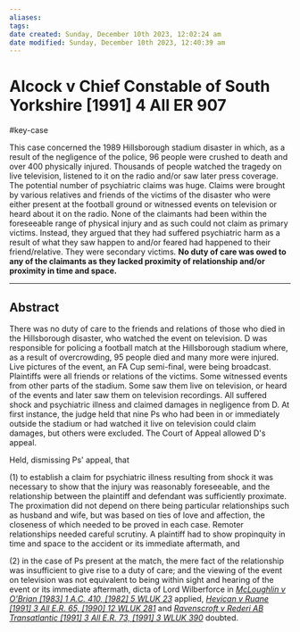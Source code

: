 ```yaml
---
aliases: 
tags: 
date created: Sunday, December 10th 2023, 12:02:24 am
date modified: Sunday, December 10th 2023, 12:40:39 am
---
```


# Alcock v Chief Constable of South Yorkshire [1991] 4 All ER 907

#key-case

This case concerned the 1989 Hillsborough stadium disaster in which, as a result of the negligence of the police, 96 people were crushed to death and over 400 physically injured. Thousands of people watched the tragedy on live television, listened to it on the radio and/or saw later press coverage. The potential number of psychiatric claims was huge. Claims were brought by various relatives and friends of the victims of the disaster who were either present at the football ground or witnessed events on television or heard about it on the radio. None of the claimants had been within the foreseeable range of physical injury and as such could not claim as primary victims. Instead, they argued that they had suffered psychiatric harm as a result of what they saw happen to and/or feared had happened to their friend/relative. They were secondary victims. **No duty of care was owed to any of the claimants as they lacked proximity of relationship and/or proximity in time and space.**

---

## Abstract

There was no duty of care to the friends and relations of those who died in the Hillsborough disaster, who watched the event on television. D was responsible for policing a football match at the Hillsborough stadium where, as a result of overcrowding, 95 people died and many more were injured. Live pictures of the event, an FA Cup semi-final, were being broadcast. Plaintiffs were all friends or relations of the victims. Some witnessed events from other parts of the stadium. Some saw them live on television, or heard of the events and later saw them on television recordings. All suffered shock and psychiatric illness and claimed damages in negligence from D. At first instance, the judge held that nine Ps who had been in or immediately outside the stadium or had watched it live on television could claim damages, but others were excluded. The Court of Appeal allowed D's appeal.

Held, dismissing Ps' appeal, that

(1) to establish a claim for psychiatric illness resulting from shock it was necessary to show that the injury was reasonably foreseeable, and the relationship between the plaintiff and defendant was sufficiently proximate. The proximation did not depend on there being particular relationships such as husband and wife, but was based on ties of love and affection, the closeness of which needed to be proved in each case. Remoter relationships needed careful scrutiny. A plaintiff had to show propinquity in time and space to the accident or its immediate aftermath, and

(2) in the case of Ps present at the match, the mere fact of the relationship was insufficient to give rise to a duty of care; and the viewing of the event on television was not equivalent to being within sight and hearing of the event or its immediate aftermath, dicta of Lord Wilberforce in _[McLoughlin v O'Brian [1983] 1 A.C. 410, [1982] 5 WLUK 23](https://uk.westlaw.com/Document/IF7E61740E42711DA8FC2A0F0355337E9/View/FullText.html?originationContext=document&transitionType=DocumentItem&ppcid=b432459cdd674daa8d9e3af582fa6d4e&contextData=(sc.Default))_ applied, _[Hevican v Ruane [1991] 3 All E.R. 65, [1990] 12 WLUK 281](https://uk.westlaw.com/Document/I65828370E43611DA8FC2A0F0355337E9/View/FullText.html?originationContext=document&transitionType=DocumentItem&ppcid=b432459cdd674daa8d9e3af582fa6d4e&contextData=(sc.Default))_ and _[Ravenscroft v Rederi AB Transatlantic [1991] 3 All E.R. 73, [1991] 3 WLUK 390](https://uk.westlaw.com/Document/I96C83100E43611DA8FC2A0F0355337E9/View/FullText.html?originationContext=document&transitionType=DocumentItem&ppcid=b432459cdd674daa8d9e3af582fa6d4e&contextData=(sc.Default))_ doubted.
